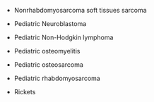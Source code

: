 - Nonrhabdomyosarcoma soft tissues sarcoma

- Pediatric Neuroblastoma

- Pediatric Non-Hodgkin lymphoma

- Pediatric osteomyelitis

- Pediatric osteosarcoma

- Pediatric rhabdomyosarcoma

- Rickets
